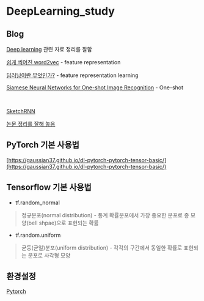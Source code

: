 # DeepLearning_study

## Blog
[Deep learning](https://eehoeskrap.tistory.com/)  관련 자료 정리를 잘함

[쉽게 씌어진 word2vec](https://dreamgonfly.github.io/machine/learning,/natural/language/processing/2017/08/16/word2vec_explained.html) - feature representation

[딥러닝이란 무엇인가?](http://research.sualab.com/introduction/2017/10/10/what-is-deep-learning-2.html) - feature representation learning

[Siamese Neural Networks for One-shot Image Recognition](https://jayhey.github.io/deep%20learning/2018/02/06/saimese_network/) - One-shot

<br>

[SketchRNN](https://yjucho1.github.io/tensorflow/quick-draw/)


[논문 정리를 잘해 놓음](https://github.com/Hongiee2/notes)


 ## PyTorch 기본 사용법
[https://gaussian37.github.io/dl-pytorch-pytorch-tensor-basic/](https://gaussian37.github.io/dl-pytorch-pytorch-tensor-basic/)

## Tensorflow 기본 사용법
- tf.random_normal
> 정규분포(normal distribution) - 통계 확률분포에서 가장 중요한 분포로 종 모양(bell shpae)으로 표현되는 확률
- tf.random.uniform
>균등(균일)분포(uniform distribution) - 각각의 구간에서 동일한 확률로 표현되는 분포로 사각형 모양

## 환경설정
[Pytorch](https://dreamgonfly.github.io/2018/01/30/conda-pytorch.html)
